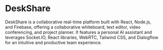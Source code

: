 # DeskShare
DeskShare is a collaborative real-time platform built with React, Node.js, and Firebase, offering a collaborative whiteboard, text editor, video conferencing, and project planner. It features a personal AI assistant and leverages Socket.IO, React libraries, WebRTC, Tailwind CSS, and Dialogflow for an intuitive and productive team experience.
